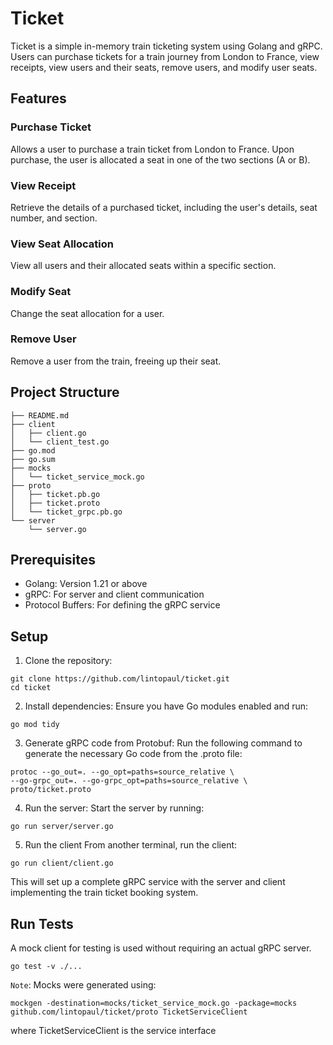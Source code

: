 # Ticket
Ticket is a simple in-memory train ticketing system using Golang and gRPC. Users can purchase tickets for a train journey from London to France, view receipts, view users and their seats, remove users, and modify user seats.

## Features

### Purchase Ticket
Allows a user to purchase a train ticket from London to France. Upon purchase, the user is allocated a seat in one of the two sections (A or B).

### View Receipt
Retrieve the details of a purchased ticket, including the user's details, seat number, and section.

### View Seat Allocation
View all users and their allocated seats within a specific section.

### Modify Seat
Change the seat allocation for a user.

### Remove User
Remove a user from the train, freeing up their seat.

## Project Structure

```
├── README.md
├── client
│   ├── client.go
│   └── client_test.go
├── go.mod
├── go.sum
├── mocks
│   └── ticket_service_mock.go
├── proto
│   ├── ticket.pb.go
│   ├── ticket.proto
│   └── ticket_grpc.pb.go
└── server
    └── server.go
```

## Prerequisites
- Golang: Version 1.21 or above
- gRPC: For server and client communication
- Protocol Buffers: For defining the gRPC service

## Setup
1. Clone the repository:
```
git clone https://github.com/lintopaul/ticket.git
cd ticket
```
2. Install dependencies:
Ensure you have Go modules enabled and run:
```
go mod tidy
```
3. Generate gRPC code from Protobuf:
Run the following command to generate the necessary Go code from the .proto file:
```
protoc --go_out=. --go_opt=paths=source_relative \ 
--go-grpc_out=. --go-grpc_opt=paths=source_relative \
proto/ticket.proto
```
4. Run the server:
Start the server by running:
```
go run server/server.go
```
5. Run the client
From another terminal, run the client:
```
go run client/client.go
```

This will set up a complete gRPC service with the server and client implementing the train ticket booking system.

## Run Tests
A mock client for testing is used without requiring an actual gRPC server.

```
go test -v ./...
```

`Note`: Mocks were generated using:
```
mockgen -destination=mocks/ticket_service_mock.go -package=mocks github.com/lintopaul/ticket/proto TicketServiceClient  
```
where TicketServiceClient is the service interface

